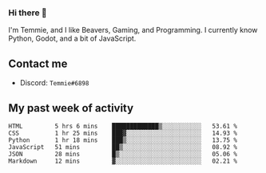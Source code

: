 ### Hi there 👋
I'm Temmie, and I like Beavers, Gaming, and Programming. I currently know Python, Godot, and a bit of JavaScript.

## Contact me
* Discord: `Temmie#6898`

## My past week of activity
<!--START_SECTION:waka-->

```text
HTML         5 hrs 6 mins    █████████████▒░░░░░░░░░░░   53.61 %
CSS          1 hr 25 mins    ███▓░░░░░░░░░░░░░░░░░░░░░   14.93 %
Python       1 hr 18 mins    ███▒░░░░░░░░░░░░░░░░░░░░░   13.75 %
JavaScript   51 mins         ██▒░░░░░░░░░░░░░░░░░░░░░░   08.92 %
JSON         28 mins         █▒░░░░░░░░░░░░░░░░░░░░░░░   05.06 %
Markdown     12 mins         ▓░░░░░░░░░░░░░░░░░░░░░░░░   02.21 %
```

<!--END_SECTION:waka-->
